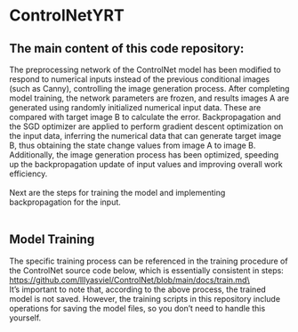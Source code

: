 # ControlNetYRT
The main content of this code repository:
---
The preprocessing network of the ControlNet model has been modified to respond to numerical inputs instead of the previous conditional images (such as Canny), controlling the image generation process. After completing model training, the network parameters are frozen, and results images A are generated using randomly initialized numerical input data. These are compared with target image B to calculate the error. Backpropagation and the SGD optimizer are applied to perform gradient descent optimization on the input data, inferring the numerical data that can generate target image B, thus obtaining the state change values from image A to image B. Additionally, the image generation process has been optimized, speeding up the backpropagation update of input values and improving overall work efficiency.<br>
<br>
Next are the steps for training the model and implementing backpropagation for the input.<br>
<br>
## Model Training
The specific training process can be referenced in the training procedure of the ControlNet source code below, which is essentially consistent in steps:<br>
https://github.com/lllyasviel/ControlNet/blob/main/docs/train.md\<br>
It’s important to note that, according to the above process, the trained model is not saved. However, the training scripts in this repository include operations for saving the model files, so you don’t need to handle this yourself.
